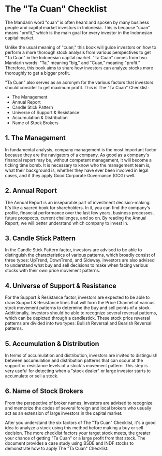 # The "Ta Cuan" Checklist

The Mandarin word "cuan" is often heard and spoken by many business people and capital market investors in Indonesia. This is because "cuan" means "profit," which is the main goal for every investor in the Indonesian capital market.

Unlike the usual meaning of "cuan," this book will guide investors on how to perform a more thorough stock analysis from various perspectives to get "Ta Cuan" in the Indonesian capital market. "Ta Cuan" comes from two Mandarin words: "Ta," meaning "big," and "Cuan," meaning "profit." Therefore, this book aims to share how investors can analyze stocks more thoroughly to get a bigger profit.

"Ta Cuan" also serves as an acronym for the various factors that investors should consider to get maximum profit. This is The "Ta Cuan" Checklist:

* The Management
* Annual Report
* Candle Stick Pattern
* Universe of Support & Resistance
* Accumulation & Distribution
* Name of Stock Brokers

## 1. The Management

In fundamental analysis, company management is the most important factor because they are the navigators of a company. As good as a company's financial report may be, without competent management, it will become a ticking time bomb. It is necessary to know who the management team is, what their background is, whether they have ever been involved in legal cases, and if they apply Good Corporate Governance (GCG) well.

## 2. Annual Report

The Annual Report is an inseparable part of investment decision-making. It's like a sacred book for shareholders. In it, you can find the company's profile, financial performance over the last few years, business processes, future prospects, current challenges, and so on. By reading the Annual Report, we will better understand which company to invest in.

## 3. Candle Stick Pattern

In the Candle Stick Pattern factor, investors are advised to be able to distinguish the characteristics of various patterns, which broadly consist of three types: UpTrend, DownTrend, and Sideway. Investors are also advised to understand what buy and sell decisions to make when facing various stocks with their own price movement patterns.

## 4. Universe of Support & Resistance

For the Support & Resistance factor, investors are expected to be able to draw Support & Resistance lines that will form the Price Channel of various stock movement patterns to determine the buy and sell points of a stock. Additionally, investors should be able to recognize several reversal patterns, which can be depicted through a candlestick. These stock price reversal patterns are divided into two types: Bullish Reversal and Bearish Reversal patterns.

## 5. Accumulation & Distribution

In terms of accumulation and distribution, investors are invited to distinguish between accumulation and distribution patterns that can occur at the support or resistance levels of a stock's movement pattern. This step is very useful for detecting when a "stock dealer" or large investor starts to accumulate or sell a stock.

## 6. Name of Stock Brokers

From the perspective of broker names, investors are advised to recognize and memorize the codes of several foreign and local brokers who usually act as an extension of large investors in the capital market.

After you understand the six factors of The "Ta Cuan" Checklist, it's a good idea to analyze a stock using this method before making a buy or sell decision. The more checklist factors your target stock meets, the greater your chance of getting "Ta Cuan" or a large profit from that stock. The document provides a case study using BSDE and INDF stocks to demonstrate how to apply The "Ta Cuan" Checklist.
